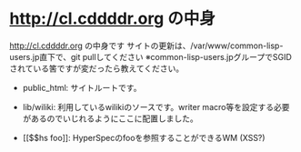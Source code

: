 # http://cl.cddddr.org の中身

http://cl.cddddr.org の中身です
サイトの更新は、/var/www/common-lisp-users.jp直下で、git pullしてください
※common-lisp-users.jpグループでSGIDされている筈ですが変だったら教えてください。

+ public_html:
サイトルートです。

+ lib/wiliki:
利用しているwilikiのソースです。writer macro等を設定する必要があるのでいじれるようにここに配置しました。
 + [[$$hs foo]]: HyperSpecのfooを参照することができるWM (XSS?)
